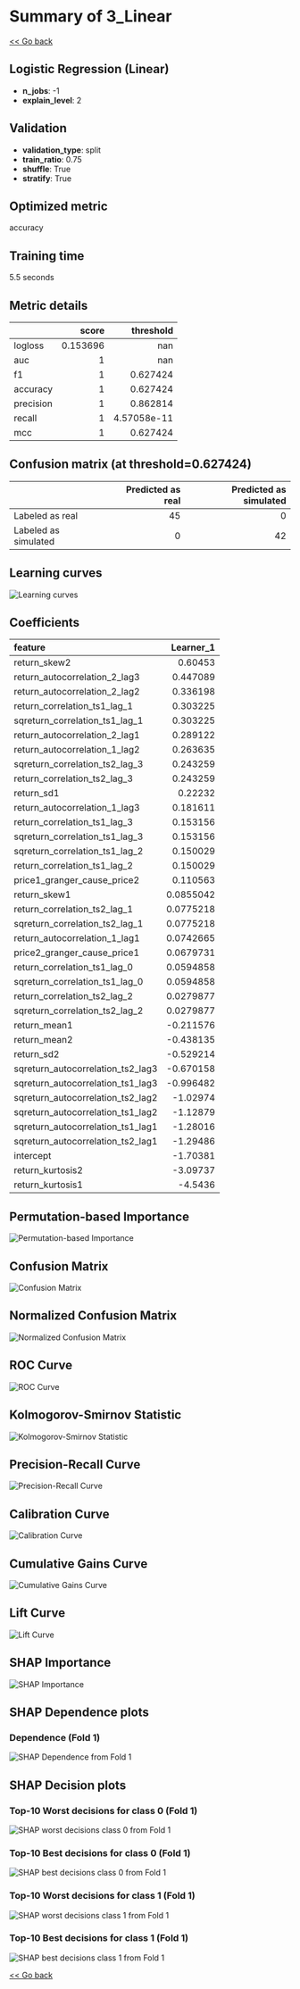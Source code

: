 # Summary of 3_Linear

[<< Go back](../README.md)


## Logistic Regression (Linear)
- **n_jobs**: -1
- **explain_level**: 2

## Validation
 - **validation_type**: split
 - **train_ratio**: 0.75
 - **shuffle**: True
 - **stratify**: True

## Optimized metric
accuracy

## Training time

5.5 seconds

## Metric details
|           |    score |     threshold |
|:----------|---------:|--------------:|
| logloss   | 0.153696 | nan           |
| auc       | 1        | nan           |
| f1        | 1        |   0.627424    |
| accuracy  | 1        |   0.627424    |
| precision | 1        |   0.862814    |
| recall    | 1        |   4.57058e-11 |
| mcc       | 1        |   0.627424    |


## Confusion matrix (at threshold=0.627424)
|                      |   Predicted as real |   Predicted as simulated |
|:---------------------|--------------------:|-------------------------:|
| Labeled as real      |                  45 |                        0 |
| Labeled as simulated |                   0 |                       42 |

## Learning curves
![Learning curves](learning_curves.png)

## Coefficients
| feature                           |   Learner_1 |
|:----------------------------------|------------:|
| return_skew2                      |   0.60453   |
| return_autocorrelation_2_lag3     |   0.447089  |
| return_autocorrelation_2_lag2     |   0.336198  |
| return_correlation_ts1_lag_1      |   0.303225  |
| sqreturn_correlation_ts1_lag_1    |   0.303225  |
| return_autocorrelation_2_lag1     |   0.289122  |
| return_autocorrelation_1_lag2     |   0.263635  |
| sqreturn_correlation_ts2_lag_3    |   0.243259  |
| return_correlation_ts2_lag_3      |   0.243259  |
| return_sd1                        |   0.22232   |
| return_autocorrelation_1_lag3     |   0.181611  |
| return_correlation_ts1_lag_3      |   0.153156  |
| sqreturn_correlation_ts1_lag_3    |   0.153156  |
| sqreturn_correlation_ts1_lag_2    |   0.150029  |
| return_correlation_ts1_lag_2      |   0.150029  |
| price1_granger_cause_price2       |   0.110563  |
| return_skew1                      |   0.0855042 |
| return_correlation_ts2_lag_1      |   0.0775218 |
| sqreturn_correlation_ts2_lag_1    |   0.0775218 |
| return_autocorrelation_1_lag1     |   0.0742665 |
| price2_granger_cause_price1       |   0.0679731 |
| return_correlation_ts1_lag_0      |   0.0594858 |
| sqreturn_correlation_ts1_lag_0    |   0.0594858 |
| return_correlation_ts2_lag_2      |   0.0279877 |
| sqreturn_correlation_ts2_lag_2    |   0.0279877 |
| return_mean1                      |  -0.211576  |
| return_mean2                      |  -0.438135  |
| return_sd2                        |  -0.529214  |
| sqreturn_autocorrelation_ts2_lag3 |  -0.670158  |
| sqreturn_autocorrelation_ts1_lag3 |  -0.996482  |
| sqreturn_autocorrelation_ts2_lag2 |  -1.02974   |
| sqreturn_autocorrelation_ts1_lag2 |  -1.12879   |
| sqreturn_autocorrelation_ts1_lag1 |  -1.28016   |
| sqreturn_autocorrelation_ts2_lag1 |  -1.29486   |
| intercept                         |  -1.70381   |
| return_kurtosis2                  |  -3.09737   |
| return_kurtosis1                  |  -4.5436    |


## Permutation-based Importance
![Permutation-based Importance](permutation_importance.png)
## Confusion Matrix

![Confusion Matrix](confusion_matrix.png)


## Normalized Confusion Matrix

![Normalized Confusion Matrix](confusion_matrix_normalized.png)


## ROC Curve

![ROC Curve](roc_curve.png)


## Kolmogorov-Smirnov Statistic

![Kolmogorov-Smirnov Statistic](ks_statistic.png)


## Precision-Recall Curve

![Precision-Recall Curve](precision_recall_curve.png)


## Calibration Curve

![Calibration Curve](calibration_curve_curve.png)


## Cumulative Gains Curve

![Cumulative Gains Curve](cumulative_gains_curve.png)


## Lift Curve

![Lift Curve](lift_curve.png)



## SHAP Importance
![SHAP Importance](shap_importance.png)

## SHAP Dependence plots

### Dependence (Fold 1)
![SHAP Dependence from Fold 1](learner_fold_0_shap_dependence.png)

## SHAP Decision plots

### Top-10 Worst decisions for class 0 (Fold 1)
![SHAP worst decisions class 0 from Fold 1](learner_fold_0_shap_class_0_worst_decisions.png)
### Top-10 Best decisions for class 0 (Fold 1)
![SHAP best decisions class 0 from Fold 1](learner_fold_0_shap_class_0_best_decisions.png)
### Top-10 Worst decisions for class 1 (Fold 1)
![SHAP worst decisions class 1 from Fold 1](learner_fold_0_shap_class_1_worst_decisions.png)
### Top-10 Best decisions for class 1 (Fold 1)
![SHAP best decisions class 1 from Fold 1](learner_fold_0_shap_class_1_best_decisions.png)

[<< Go back](../README.md)
